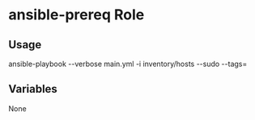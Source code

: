 # ansible-prereq Role

## Usage

ansible-playbook --verbose main.yml -i inventory/hosts --sudo --tags=

## Variables

None
